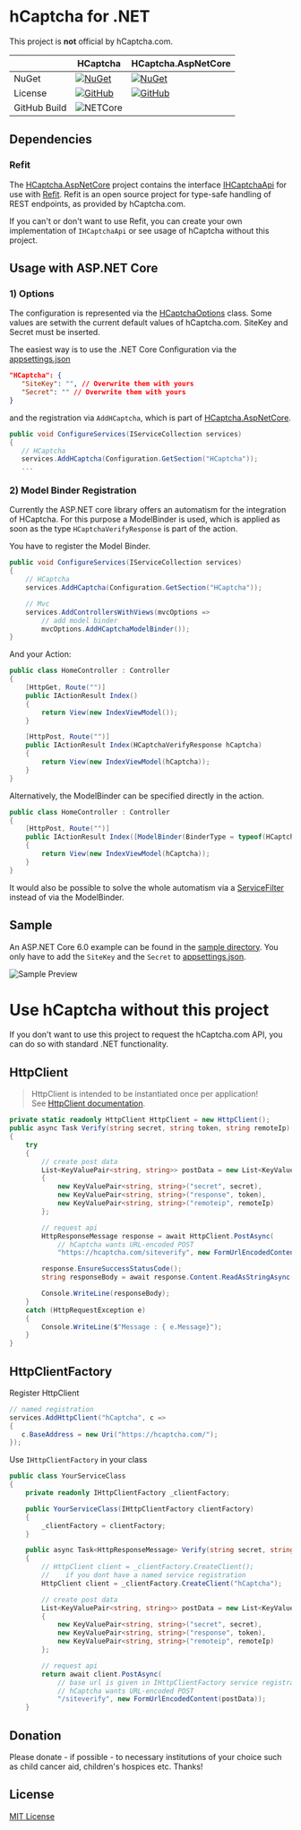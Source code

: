 # hCaptcha for .NET

This project is **not** official by hCaptcha.com.

||HCaptcha|HCaptcha.AspNetCore|
|-|-|-|
|NuGet|[![NuGet](https://img.shields.io/nuget/v/HCaptcha?label=HCaptcha)](https://www.nuget.org/packages/HCaptcha/)|[![NuGet](https://img.shields.io/nuget/v/HCaptcha.AspNetCore?label=HCaptcha.AspNetCore)](https://www.nuget.org/packages/HCaptcha.AspNetCore/)|
License|[![GitHub](https://img.shields.io/github/license/benjaminabt/hcaptcha)](LICENSE)|[![GitHub](https://img.shields.io/github/license/benjaminabt/hcaptcha)](LICENSE)|
|GitHub Build|![NETCore](https://github.com/BenjaminAbt/hcaptcha/workflows/NET/badge.svg)|

## Dependencies

### Refit
The [HCaptcha.AspNetCore](src/HCaptcha.AspNetCore) project contains the interface [IHCaptchaApi](src/HCaptcha/IHCaptchaApi.cs) for use with [Refit](https://github.com/reactiveui/refit).
Refit is an open source project for type-safe handling of REST endpoints, as provided by hCaptcha.com.

If you can't or don't want to use Refit, you can create your own implementation of `IHCaptchaApi` or see usage of hCaptcha without this project.


## Usage with ASP.NET Core

### 1) Options

The configuration is represented via the [HCaptchaOptions](src/HCaptcha/HCaptchaOptions.cs) class. Some values are setwith the current default values of hCaptcha.com.
SiteKey and Secret must be inserted.

The easiest way is to use the .NET Core Configuration via the [appsettings.json](sample/sample.aspnetcore/appsettings.json)
```json
"HCaptcha": {
   "SiteKey": "", // Overwrite them with yours
   "Secret": "" // Overwrite them with yours
}
```
and the registration via `AddHCaptcha`, which is part of [HCaptcha.AspNetCore](src/HCaptcha.AspNetCore).
```csharp
public void ConfigureServices(IServiceCollection services)
{
   // HCaptcha
   services.AddHCaptcha(Configuration.GetSection("HCaptcha"));
   ...
```

### 2) Model Binder Registration

Currently the ASP.NET core library offers an automatism for the integration of HCaptcha.
For this purpose a ModelBinder is used, which is applied as soon as the type `HCaptchaVerifyResponse` is part of the action.

You have to register the Model Binder.

```csharp
public void ConfigureServices(IServiceCollection services)
{
    // HCaptcha
    services.AddHCaptcha(Configuration.GetSection("HCaptcha"));

    // Mvc
    services.AddControllersWithViews(mvcOptions =>
        // add model binder
        mvcOptions.AddHCaptchaModelBinder());
}
```
And your Action:

```csharp
public class HomeController : Controller
{
    [HttpGet, Route("")]
    public IActionResult Index()
    {
        return View(new IndexViewModel());
    }

    [HttpPost, Route("")]
    public IActionResult Index(HCaptchaVerifyResponse hCaptcha)
    {
        return View(new IndexViewModel(hCaptcha));
    }
}
```

Alternatively, the ModelBinder can be specified directly in the action.

```csharp
public class HomeController : Controller
{
    [HttpPost, Route("")]
    public IActionResult Index([ModelBinder(BinderType = typeof(HCaptchaModelBinder))]HCaptchaVerifyResponse hCaptcha)
    {
        return View(new IndexViewModel(hCaptcha));
    }
}
```

It would also be possible to solve the whole automatism via a [ServiceFilter](https://docs.microsoft.com/aspnet/core/mvc/controllers/filters?view=aspnetcore-6.0&WT.mc_id=DT-MVP-5001507) instead of via the ModelBinder.

## Sample

An ASP.NET Core 6.0 example can be found in the [sample directory](sample).
You only have to add the `SiteKey` and the `Secret` to [appsettings.json](sample/sample.aspnetcore/appsettings.json).

![Sample Preview](sample/preview.png)

# Use hCaptcha without this project

If you don't want to use this project to request the hCaptcha.com API, you can do so with standard .NET functionality.

## HttpClient

> HttpClient is intended to be instantiated once per application! \
> See [HttpClient documentation](https://docs.microsoft.com/dotnet/api/system.net.http.httpclient?view=net-6.0&WT.mc_id=DT-MVP-5001507).

```csharp
private static readonly HttpClient HttpClient = new HttpClient();
public async Task Verify(string secret, string token, string remoteIp)
{
    try
    {
        // create post data
        List<KeyValuePair<string, string>> postData = new List<KeyValuePair<string, string>>
        {
            new KeyValuePair<string, string>("secret", secret),
            new KeyValuePair<string, string>("response", token),
            new KeyValuePair<string, string>("remoteip", remoteIp)
        };

        // request api
        HttpResponseMessage response = await HttpClient.PostAsync(
            // hCaptcha wants URL-encoded POST
            "https://hcaptcha.com/siteverify", new FormUrlEncodedContent(postData));

        response.EnsureSuccessStatusCode();
        string responseBody = await response.Content.ReadAsStringAsync();

        Console.WriteLine(responseBody);
    }
    catch (HttpRequestException e)
    {
        Console.WriteLine($"Message : { e.Message}");
    }
}
```

## HttpClientFactory

Register HttpClient
```csharp
// named registration
services.AddHttpClient("hCaptcha", c =>
{
   c.BaseAddress = new Uri("https://hcaptcha.com/");
});
```
Use `IHttpClientFactory` in your class
```csharp
public class YourServiceClass
{
    private readonly IHttpClientFactory _clientFactory;

    public YourServiceClass(IHttpClientFactory clientFactory)
    {
        _clientFactory = clientFactory;
    }

    public async Task<HttpResponseMessage> Verify(string secret, string token, string remoteIp)
    {
        // HttpClient client = _clientFactory.CreateClient();
        //    if you dont have a named service registration
        HttpClient client = _clientFactory.CreateClient("hCaptcha");

        // create post data
        List<KeyValuePair<string, string>> postData = new List<KeyValuePair<string, string>>
        {
            new KeyValuePair<string, string>("secret", secret),
            new KeyValuePair<string, string>("response", token),
            new KeyValuePair<string, string>("remoteip", remoteIp)
        };

        // request api
        return await client.PostAsync(
            // base url is given in IHttpClientFactory service registration
            // hCaptcha wants URL-encoded POST
            "/siteverify", new FormUrlEncodedContent(postData));
    }
```

## Donation

Please donate - if possible - to necessary institutions of your choice such as child cancer aid, children's hospices etc.
Thanks!

## License

[MIT License](LICENSE)
